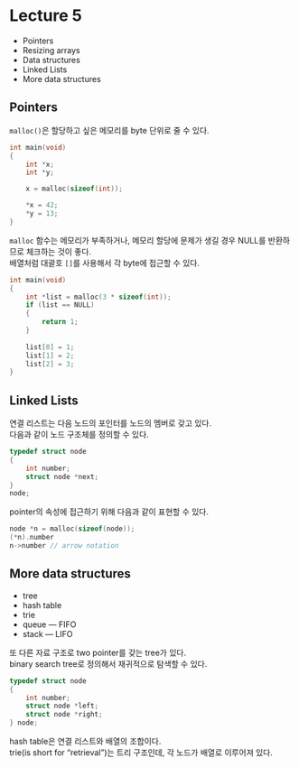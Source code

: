 # Lecture 5
- Pointers
- Resizing arrays
- Data structures
- Linked Lists
- More data structures

## Pointers
`malloc()`은 할당하고 싶은 메모리를 byte 단위로 줄 수 있다.  
```c
int main(void)
{
    int *x;
    int *y;

    x = malloc(sizeof(int));

    *x = 42;
    *y = 13;
}
```
`malloc` 함수는 메모리가 부족하거나, 메모리 할당에 문제가 생길 경우 NULL를 반환하므로 체크하는 것이 좋다.  
배열처럼 대괄호 `[]`를 사용해서 각 byte에 접근할 수 있다.
```c
int main(void)
{
    int *list = malloc(3 * sizeof(int));
    if (list == NULL)
    {
        return 1;
    }
    
    list[0] = 1;
    list[1] = 2;
    list[2] = 3;
}
```
## Linked Lists
연결 리스트는 다음 노드의 포인터를 노드의 멤버로 갖고 있다.  
다음과 같이 노드 구조체를 정의할 수 있다.
```c
typedef struct node
{
    int number;
    struct node *next;
}
node;
```
pointer의 속성에 접근하기 위해 다음과 같이 표현할 수 있다.
```c
node *n = malloc(sizeof(node));
(*n).number
n->number // arrow notation
```

## More data structures
- tree
- hash table
- trie
- queue — FIFO
- stack  — LIFO  

또 다른 자료 구조로 two pointer를 갖는 tree가 있다.  
binary search tree로 정의해서 재귀적으로 탐색할 수 있다.
```c
typedef struct node
{
    int number;
    struct node *left;
    struct node *right;
} node;
```
hash table은 연결 리스트와 배열의 조합이다.  
trie(is short for “retrieval”)는 트리 구조인데, 각 노드가 배열로 이루어져 있다.
